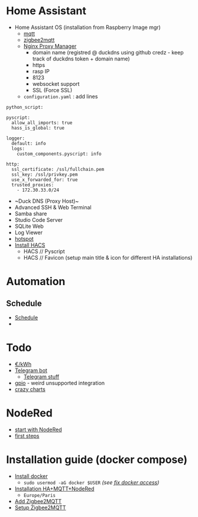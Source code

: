 # Home Assistant
* Home Assistant OS (installation from Raspberry Image mgr)
  * [mqtt](https://www.home-assistant.io/integrations/mqtt/)
  * [zigbee2mqtt](https://github.com/zigbee2mqtt/hassio-zigbee2mqtt#installation)
  * [Nginx Proxy Manager](https://github.com/hassio-addons/addon-nginx-proxy-manager/blob/main/proxy-manager/DOCS.md)
      * domain name (registred @ duckdns using github credz - keep track of duckdns token + domain name)
      * https
      * rasp IP
      * 8123
      * websocket support
      * SSL (Force SSL)
  * `configuration.yaml` : add lines  
```
python_script:

pyscript:
  allow_all_imports: true
  hass_is_global: true

logger:
  default: info
  logs:
    custom_components.pyscript: info

http:
  ssl_certificate: /ssl/fullchain.pem
  ssl_key: /ssl/privkey.pem
  use_x_forwarded_for: true
  trusted_proxies:
    - 172.30.33.0/24
```
  * ~Duck DNS (Proxy Host)~
  * Advanced SSH & Web Terminal
  * Samba share
  * Studio Code Server
  * SQLite Web
  * Log Viewer
  * [hotspot](https://github.com/joaofl/hassio-addons/tree/master/hassio-hotspot)
  * [Install HACS](https://www.hacs.xyz/)
     * HACS // Pyscript
     * HACS // Favicon (setup main title & icon for different HA installations)

# Automation
## Schedule
* [Schedule](https://www.home-assistant.io/integrations/schedule/)
* 

  
# Todo 
* [€/kWh](https://forum.hacf.fr/t/gerer-les-tarifs-de-son-fournisseur-delectricite-dans-le-tableau-energie/31512)
* [Telegram bot](https://community.home-assistant.io/t/telegram-inline-keyboard-template/98917/3)
    * [Telegram stuff](https://www.hacf.fr/ha_integration_telegram/) 
* [gpio](https://github.com/jdeneef/ha_gpiod) - weird unsupported integration
* [crazy charts](https://community.home-assistant.io/t/an-automated-pie-chart-of-all-power-consumers-in-my-home/644937)

# NodeRed
* [start with NodeRed](https://mikehillyer.com/home-automation/getting-started-with-home-assistant-and-node-red/)
* [first steps](https://forum.hacf.fr/t/debuter-avec-node-red/334)

# Installation guide (docker compose)
* [Install docker](https://qbee.io/docs/tutorial-installing-docker-on-a-Raspberry-Pi.html)
   * `sudo usermod -aG docker $USER` _(see [fix docker access](https://stackoverflow.com/questions/48957195/how-to-fix-docker-got-permission-denied-issue))_
* [Installation HA+MQTT+NodeRed](https://pimylifeup.com/home-assistant-docker-compose/)
  * `Europe/Paris` 
* [Add Zigbee2MQTT](https://antoineperrin.fr/blog/home-assistant-docker-zigbee2mqtt/)
* [Setup Zigbee2MQTT](https://blog.domadoo.fr/106275-home-assistant-et-zigbee2mqtt-installation/)
